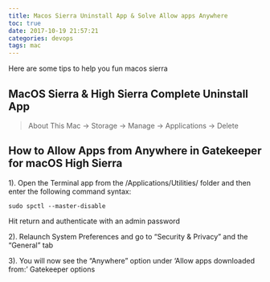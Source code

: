 ```yaml
---
title: Macos Sierra Uninstall App & Solve Allow apps Anywhere
toc: true
date: 2017-10-19 21:57:21
categories: devops
tags: mac
---
```


Here are some tips to help you fun macos sierra

<!-- more -->

## MacOS Sierra & High Sierra Complete Uninstall App

> About This Mac -> Storage -> Manage -> Applications -> Delete

## How to Allow Apps from Anywhere in Gatekeeper for macOS High Sierra

1). Open the Terminal app from the /Applications/Utilities/ folder and then enter the following command syntax:

```
sudo spctl --master-disable
```

Hit return and authenticate with an admin password

2). Relaunch System Preferences and go to “Security & Privacy” and the “General” tab

3). You will now see the “Anywhere” option under ‘Allow apps downloaded from:’ Gatekeeper options



